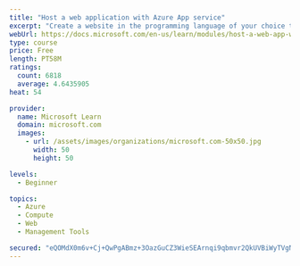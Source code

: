 ```yaml
---
title: "Host a web application with Azure App service"
excerpt: "Create a website in the programming language of your choice through the hosted web app platform in Azure App Service."
webUrl: https://docs.microsoft.com/en-us/learn/modules/host-a-web-app-with-azure-app-service/
type: course
price: Free
length: PT58M
ratings:
  count: 6818
  average: 4.6435905
heat: 54

provider:
  name: Microsoft Learn
  domain: microsoft.com
  images:
    - url: /assets/images/organizations/microsoft.com-50x50.jpg
      width: 50
      height: 50

levels:
  - Beginner

topics:
  - Azure
  - Compute
  - Web
  - Management Tools

secured: "eQOMdX0m6v+Cj+QwPgABmz+3OazGuCZ3WieSEArnqi9qbmvr2QkUVBiWyTVgNDSu9+kBM827PZJnasLTCj8iNlBsQl33bGo5fMg0Rm7xKj05f24ZeGWnWbgvuuG3ooyRIFCmQDqyOF+Zh+Ecm2aDQA2oLuptmuysDfmRCOfA70CetvDrcH1wn4+zUbOr8hNxWxLBlraTP9lSOUEwWf1FKhRfIuQVlw2SWqM2RRKBm2SfBeua1nY52eOKlyYyG52BNeqV5sQxv+QSEvOgoAy8ZUEqxfv+mxI5/S2xmivG3l785FQugNm8cbIE4o64VN1rj/oSd/pX0mUNce+vygyPTWTqtOgrwYLU0hW71C3aY+t8Ox8pXjK3TJgfbHSFd+gGns95aZoI3WqcWqL1WdHo7loVH/7UpMyGme/VYsWyr0E=;K+YoxriZJ6yGMPdLk1p4rw=="
---
```


